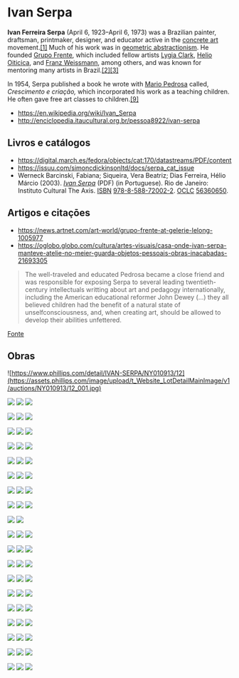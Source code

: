 # Ivan Serpa

**Ivan Ferreira Serpa** (April 6, 1923–April 6, 1973) was a Brazilian painter, draftsman, printmaker, designer, and educator active in the [concrete art](https://en.wikipedia.org/wiki/Concrete_art) movement.[[1]](https://en.wikipedia.org/wiki/Ivan_Serpa#cite_note-OGlobo-HeraldoSerpa-2017-1) Much of his work was in [geometric abstractionism](https://en.wikipedia.org/wiki/Geometric_abstraction). He founded [Grupo Frente](https://en.wikipedia.org/wiki/Grupo_Frente), which included fellow artists [Lygia Clark](https://en.wikipedia.org/wiki/Lygia_Clark), [Helio Oiticica](https://en.wikipedia.org/wiki/Helio_Oiticica), and [Franz Weissmann](https://en.wikipedia.org/wiki/Franz_Weissmann), among others, and was known for mentoring many artists in Brazil.[[2]](https://en.wikipedia.org/wiki/Ivan_Serpa#cite_note-ColdAmerica-2011-2)[[3]](https://en.wikipedia.org/wiki/Ivan_Serpa#cite_note-DickinsonRoundell-PioneeringAbstraction-2012-3)

In 1954, Serpa published a book he wrote with [Mario Pedrosa](https://en.wikipedia.org/w/index.php?title=Mario_Pedrosa&action=edit&redlink=1) called, *Crescimento e criação,* which incorporated his work as a teaching children. He often gave free art classes to children.[[9]](https://en.wikipedia.org/wiki/Ivan_Serpa#cite_note-CrescimentoECriacao-1954-9)

- https://en.wikipedia.org/wiki/Ivan_Serpa
- http://enciclopedia.itaucultural.org.br/pessoa8922/ivan-serpa

## Livros e catálogos

- https://digital.march.es/fedora/objects/cat:170/datastreams/PDF/content
- https://issuu.com/simoncdickinsonltd/docs/serpa_cat_issue
- Werneck Barcinski, Fabiana; Siqueira, Vera Beatriz; Dias Ferreira, Hélio Márcio (2003). [*Ivan Serpa*](https://www.btgpactual.com/home/media/Livro06-Baixa.pdf) (PDF) (in Portuguese). Rio de Janeiro: Instituto Cultural The Axis. [ISBN](https://en.wikipedia.org/wiki/ISBN_(identifier)) [978-8-588-72002-2](https://en.wikipedia.org/wiki/Special:BookSources/978-8-588-72002-2). [OCLC](https://en.wikipedia.org/wiki/OCLC_(identifier)) [56360650](https://www.worldcat.org/oclc/56360650).

## Artigos e citaçōes

- https://news.artnet.com/art-world/grupo-frente-at-gelerie-lelong-1005977
- https://oglobo.globo.com/cultura/artes-visuais/casa-onde-ivan-serpa-manteve-atelie-no-meier-guarda-objetos-pessoais-obras-inacabadas-21693305

> The well-traveled and educated Pedrosa became a close friend and was responsible for exposing Serpa to several leading twentieth-century intellectuals writting about art and pedagogy internationally, including the American educational reformer John Dewey (…) they all believed children had the benefit of a natural state of unselfconsciousness, and, when creating art, should be allowed to develop their abilities unfettered.

[Fonte](https://issuu.com/simoncdickinsonltd/docs/serpa_cat_issue)

## Obras
![https://www.phillips.com/detail/IVAN-SERPA/NY010913/12](https://assets.phillips.com/image/upload/t_Website_LotDetailMainImage/v1/auctions/NY010913/12_001.jpg)


![](media/s_A5EAD1F1F1E97AA0FD7E1F2D9AAFDF85B97BEA1005EF745F0E9A5B9A9269517B_1598109796894_Screenshot+2020-08-22+at+16.11.20.png)
![](media/s_A5EAD1F1F1E97AA0FD7E1F2D9AAFDF85B97BEA1005EF745F0E9A5B9A9269517B_1598109803880_Screenshot+2020-08-22+at+16.11.42.png)
![](media/s_A5EAD1F1F1E97AA0FD7E1F2D9AAFDF85B97BEA1005EF745F0E9A5B9A9269517B_1598109785314_Screenshot+2020-08-22+at+16.12.31.png)

![](media/s_A5EAD1F1F1E97AA0FD7E1F2D9AAFDF85B97BEA1005EF745F0E9A5B9A9269517B_1598109785112_Screenshot+2020-08-22+at+16.12.41.png)
![](media/s_A5EAD1F1F1E97AA0FD7E1F2D9AAFDF85B97BEA1005EF745F0E9A5B9A9269517B_1598109785391_Screenshot+2020-08-22+at+16.12.51.png)
![](media/s_A5EAD1F1F1E97AA0FD7E1F2D9AAFDF85B97BEA1005EF745F0E9A5B9A9269517B_1598109784890_Screenshot+2020-08-22+at+16.13.01.png)

![](media/s_A5EAD1F1F1E97AA0FD7E1F2D9AAFDF85B97BEA1005EF745F0E9A5B9A9269517B_1598109785826_Screenshot+2020-08-22+at+16.13.17.png)
![](media/s_A5EAD1F1F1E97AA0FD7E1F2D9AAFDF85B97BEA1005EF745F0E9A5B9A9269517B_1598109786073_Screenshot+2020-08-22+at+16.13.24.png)
![](media/s_A5EAD1F1F1E97AA0FD7E1F2D9AAFDF85B97BEA1005EF745F0E9A5B9A9269517B_1598109798582_Screenshot+2020-08-22+at+16.13.35.png)

![](media/s_A5EAD1F1F1E97AA0FD7E1F2D9AAFDF85B97BEA1005EF745F0E9A5B9A9269517B_1598109789684_Screenshot+2020-08-22+at+16.13.55.png)
![](media/s_A5EAD1F1F1E97AA0FD7E1F2D9AAFDF85B97BEA1005EF745F0E9A5B9A9269517B_1598109790698_Screenshot+2020-08-22+at+16.14.02.png)
![](media/s_A5EAD1F1F1E97AA0FD7E1F2D9AAFDF85B97BEA1005EF745F0E9A5B9A9269517B_1598109793751_Screenshot+2020-08-22+at+16.14.11.png)

![](media/s_A5EAD1F1F1E97AA0FD7E1F2D9AAFDF85B97BEA1005EF745F0E9A5B9A9269517B_1598109790534_Screenshot+2020-08-22+at+16.14.19.png)
![](media/s_A5EAD1F1F1E97AA0FD7E1F2D9AAFDF85B97BEA1005EF745F0E9A5B9A9269517B_1598109787411_Screenshot+2020-08-22+at+16.14.42.png)
![](media/s_A5EAD1F1F1E97AA0FD7E1F2D9AAFDF85B97BEA1005EF745F0E9A5B9A9269517B_1598109787660_Screenshot+2020-08-22+at+16.14.54.png)

![](media/s_A5EAD1F1F1E97AA0FD7E1F2D9AAFDF85B97BEA1005EF745F0E9A5B9A9269517B_1598109791955_Screenshot+2020-08-22+at+16.15.09.png)
![](media/s_A5EAD1F1F1E97AA0FD7E1F2D9AAFDF85B97BEA1005EF745F0E9A5B9A9269517B_1598109789155_Screenshot+2020-08-22+at+16.15.24.png)
![](media/s_A5EAD1F1F1E97AA0FD7E1F2D9AAFDF85B97BEA1005EF745F0E9A5B9A9269517B_1598109787843_Screenshot+2020-08-22+at+16.15.31.png)

![](media/s_A5EAD1F1F1E97AA0FD7E1F2D9AAFDF85B97BEA1005EF745F0E9A5B9A9269517B_1598109798729_Screenshot+2020-08-22+at+16.16.29.png)
![](media/s_A5EAD1F1F1E97AA0FD7E1F2D9AAFDF85B97BEA1005EF745F0E9A5B9A9269517B_1598109788008_Screenshot+2020-08-22+at+16.16.42.png)
![](media/s_A5EAD1F1F1E97AA0FD7E1F2D9AAFDF85B97BEA1005EF745F0E9A5B9A9269517B_1598109786303_Screenshot+2020-08-22+at+16.18.01.png)

![](media/s_A5EAD1F1F1E97AA0FD7E1F2D9AAFDF85B97BEA1005EF745F0E9A5B9A9269517B_1598109799847_Screenshot+2020-08-22+at+16.19.02.png)
![](media/s_A5EAD1F1F1E97AA0FD7E1F2D9AAFDF85B97BEA1005EF745F0E9A5B9A9269517B_1598109801397_Screenshot+2020-08-22+at+16.19.12.png)
![](media/s_A5EAD1F1F1E97AA0FD7E1F2D9AAFDF85B97BEA1005EF745F0E9A5B9A9269517B_1598109795340_Screenshot+2020-08-22+at+16.21.07.png)

![](media/s_A5EAD1F1F1E97AA0FD7E1F2D9AAFDF85B97BEA1005EF745F0E9A5B9A9269517B_1598109794385_Screenshot+2020-08-22+at+16.22.15.png)
![](media/s_A5EAD1F1F1E97AA0FD7E1F2D9AAFDF85B97BEA1005EF745F0E9A5B9A9269517B_1598109953126_Screenshot+2020-08-22+at+16.19.28.png)

![](media/s_A5EAD1F1F1E97AA0FD7E1F2D9AAFDF85B97BEA1005EF745F0E9A5B9A9269517B_1598112975081_Screenshot+2020-08-22+at+17.06.13.png)
![](media/s_A5EAD1F1F1E97AA0FD7E1F2D9AAFDF85B97BEA1005EF745F0E9A5B9A9269517B_1598112976927_Screenshot+2020-08-22+at+17.04.44.png)
![](media/s_A5EAD1F1F1E97AA0FD7E1F2D9AAFDF85B97BEA1005EF745F0E9A5B9A9269517B_1598112980593_Screenshot+2020-08-22+at+17.04.09.png)

![](media/s_A5EAD1F1F1E97AA0FD7E1F2D9AAFDF85B97BEA1005EF745F0E9A5B9A9269517B_1598112977186_Screenshot+2020-08-22+at+17.08.46.png)
![](media/s_A5EAD1F1F1E97AA0FD7E1F2D9AAFDF85B97BEA1005EF745F0E9A5B9A9269517B_1598112968596_Screenshot+2020-08-22+at+17.10.14.png)
![](media/s_A5EAD1F1F1E97AA0FD7E1F2D9AAFDF85B97BEA1005EF745F0E9A5B9A9269517B_1598113028683_Screenshot+2020-08-22+at+17.14.43.png)

![](media/s_A5EAD1F1F1E97AA0FD7E1F2D9AAFDF85B97BEA1005EF745F0E9A5B9A9269517B_1598112966757_Screenshot+2020-08-22+at+17.10.59.png)
![](media/s_A5EAD1F1F1E97AA0FD7E1F2D9AAFDF85B97BEA1005EF745F0E9A5B9A9269517B_1598112976094_Screenshot+2020-08-22+at+17.11.16.png)
![](media/s_A5EAD1F1F1E97AA0FD7E1F2D9AAFDF85B97BEA1005EF745F0E9A5B9A9269517B_1598112966258_Screenshot+2020-08-22+at+17.12.07.png)

![](media/s_A5EAD1F1F1E97AA0FD7E1F2D9AAFDF85B97BEA1005EF745F0E9A5B9A9269517B_1598112966335_Screenshot+2020-08-22+at+17.12.15.png)
![](media/s_A5EAD1F1F1E97AA0FD7E1F2D9AAFDF85B97BEA1005EF745F0E9A5B9A9269517B_1598112972564_Screenshot+2020-08-22+at+17.12.52.png)
![](media/s_A5EAD1F1F1E97AA0FD7E1F2D9AAFDF85B97BEA1005EF745F0E9A5B9A9269517B_1598112969514_Screenshot+2020-08-22+at+17.13.06.png)

![](media/s_A5EAD1F1F1E97AA0FD7E1F2D9AAFDF85B97BEA1005EF745F0E9A5B9A9269517B_1598112966424_Screenshot+2020-08-22+at+17.13.49.png)
![](media/s_A5EAD1F1F1E97AA0FD7E1F2D9AAFDF85B97BEA1005EF745F0E9A5B9A9269517B_1598112966007_Screenshot+2020-08-22+at+17.14.06.png)
![](media/s_A5EAD1F1F1E97AA0FD7E1F2D9AAFDF85B97BEA1005EF745F0E9A5B9A9269517B_1598112980792_Screenshot+2020-08-22+at+17.08.15.png)

![](media/s_A5EAD1F1F1E97AA0FD7E1F2D9AAFDF85B97BEA1005EF745F0E9A5B9A9269517B_1598112976253_Screenshot+2020-08-22+at+17.08.22.png)
![](media/s_A5EAD1F1F1E97AA0FD7E1F2D9AAFDF85B97BEA1005EF745F0E9A5B9A9269517B_1598112968723_Screenshot+2020-08-22+at+17.08.30.png)
![](media/s_A5EAD1F1F1E97AA0FD7E1F2D9AAFDF85B97BEA1005EF745F0E9A5B9A9269517B_1598112965234_Screenshot+2020-08-22+at+17.11.34.png)

![](media/s_A5EAD1F1F1E97AA0FD7E1F2D9AAFDF85B97BEA1005EF745F0E9A5B9A9269517B_1598112972718_Screenshot+2020-08-22+at+17.11.44.png)
![](media/s_A5EAD1F1F1E97AA0FD7E1F2D9AAFDF85B97BEA1005EF745F0E9A5B9A9269517B_1598112966861_Screenshot+2020-08-22+at+17.07.20.png)
![](media/s_A5EAD1F1F1E97AA0FD7E1F2D9AAFDF85B97BEA1005EF745F0E9A5B9A9269517B_1598112965596_Screenshot+2020-08-22+at+17.07.44.png)

![](media/s_A5EAD1F1F1E97AA0FD7E1F2D9AAFDF85B97BEA1005EF745F0E9A5B9A9269517B_1598112966507_Screenshot+2020-08-22+at+17.07.54.png)
![](media/s_A5EAD1F1F1E97AA0FD7E1F2D9AAFDF85B97BEA1005EF745F0E9A5B9A9269517B_1598112976414_Screenshot+2020-08-22+at+17.02.25.png)
![](media/s_A5EAD1F1F1E97AA0FD7E1F2D9AAFDF85B97BEA1005EF745F0E9A5B9A9269517B_1598112966930_Screenshot+2020-08-22+at+17.06.59.png)

![](media/s_A5EAD1F1F1E97AA0FD7E1F2D9AAFDF85B97BEA1005EF745F0E9A5B9A9269517B_1598112965450_Screenshot+2020-08-22+at+17.07.28.png)
![](media/s_A5EAD1F1F1E97AA0FD7E1F2D9AAFDF85B97BEA1005EF745F0E9A5B9A9269517B_1598112967518_Screenshot+2020-08-22+at+17.06.51.png)
![](media/s_A5EAD1F1F1E97AA0FD7E1F2D9AAFDF85B97BEA1005EF745F0E9A5B9A9269517B_1598112965284_Screenshot+2020-08-22+at+17.00.09.png)

![](media/s_A5EAD1F1F1E97AA0FD7E1F2D9AAFDF85B97BEA1005EF745F0E9A5B9A9269517B_1598112965864_Screenshot+2020-08-22+at+17.00.01.png)
![](media/s_A5EAD1F1F1E97AA0FD7E1F2D9AAFDF85B97BEA1005EF745F0E9A5B9A9269517B_1598112978034_Screenshot+2020-08-22+at+17.01.48.png)
![](media/s_A5EAD1F1F1E97AA0FD7E1F2D9AAFDF85B97BEA1005EF745F0E9A5B9A9269517B_1598112973936_Screenshot+2020-08-22+at+17.06.04.png)
